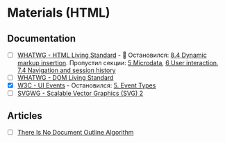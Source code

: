 # Materials (HTML)

## Documentation

- [ ] [WHATWG - HTML Living Standard](https://html.spec.whatwg.org/multipage) - 🚧 Остановился: [8.4 Dynamic markup insertion](https://html.spec.whatwg.org/multipage/dynamic-markup-insertion.html#dynamic-markup-insertion). Пропустил секции: [5 Microdata](https://html.spec.whatwg.org/multipage/#toc-semantics), [6 User interaction](https://html.spec.whatwg.org/multipage/#toc-editing), [7.4 Navigation and session history](https://html.spec.whatwg.org/multipage/browsing-the-web.html#navigation-and-session-history)
- [ ] [WHATWG - DOM Living Standard](https://dom.spec.whatwg.org/)
- [x] [W3C - UI Events](https://w3c.github.io/uievents/) - Остановился: [5. Event Types](https://www.w3.org/TR/uievents/#event-types)
- [ ] [SVGWG - Scalable Vector Graphics (SVG) 2](https://svgwg.org/svg2-draft/)

## Articles

- [ ] [There Is No Document Outline Algorithm](https://adrianroselli.com/2016/08/there-is-no-document-outline-algorithm.html)
